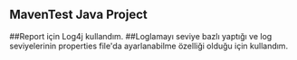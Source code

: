 ## MavenTest Java Project
##Report için Log4j kullandım.
##Loglamayı seviye bazlı yaptığı ve log seviyelerinin properties file'da ayarlanabilme özelliği olduğu için kullandım.
